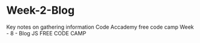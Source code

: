 # Week-2-Blog
Key notes on gathering information
Code Accademy
free code camp
Week - 8 - Blog
JS
FREE CODE CAMP
